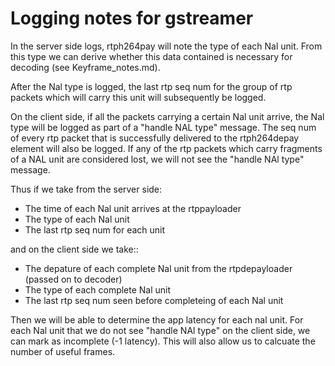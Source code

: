 # Logging notes for gstreamer

In the server side logs, rtph264pay will note the type of each Nal unit. From this type we can derive whether this data contained is necessary for decoding (see Keyframe_notes.md).

After the Nal type is logged, the last rtp seq num for the group of rtp packets which will carry this unit will subsequently be logged.


On the client side, if all the packets carrying a certain Nal unit arrive, the Nal type will be logged as part of a "handle NAL type" message. The seq num of every rtp packet that is successfully delivered to the rtph264depay element will also be logged. If any of the rtp packets which carry fragments of a NAL unit are considered lost, we will not see the "handle NAl type" message.

Thus if we take from the server side:

- The time of each Nal unit arrives at the rtppayloader
- The type of each Nal unit
- The last rtp seq num for each unit

and on the client side we take::

- The depature of each complete Nal unit from the rtpdepayloader (passed on to decoder)
- The type of each complete Nal unit
- The last rtp seq num seen before completeing of each Nal unit

Then we will be able to determine the app latency for each nal unit. For each Nal unit that we do not see "handle NAl type" on the client side, we can mark as incomplete (-1 latency). This will also allow us to calcuate the number of useful frames.